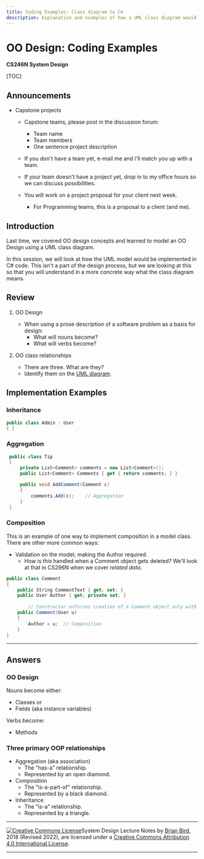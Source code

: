 ```yaml
---
title: Coding Examples: Class diagram to C#
description: Explanation and examples of how a UML class diagram would be implemented in C# code.
---
```


# OO Design: Coding Examples

**CS246N System Design**

[TOC]

## Announcements

- Capstone projects
  - Capstone teams, please post in the discussion forum:
    - Team name
    - Team members
    - One sentence project description
    
  - If you don't have a team yet, e-mail me and I'll match you up with a team.
  
  - If your team doesn't have a project yet, drop in to my office hours so we can discuss possibilities.
  
  - You will work on a project proposal for your client next week. 
    - For Programming teams, this is a proposal to a client (and me).
    
      

## Introduction

Last time, we covered OO design concepts and learned to model an OO Design using a UML class diagram.

In this session, we will look at how the UML model would be implemented in C# code. This isn't a part of the design process, but we are looking at this so that you will understand in a more concrete way what the class diagram means.

## Review

1. OO Design
   - When using a prose description of a software problem as a basis for design:
     - What will nouns become?
     - What will verbs become?

2. OO class relationships
   - There are three. What are they?
   - Identify them on the [UML diagram](DomainModel.pdf).



## Implementation Examples

### Inheritance

```c#
public class Admin : User
{ }
```

### Aggregation

```c#
 public class Tip
 {
     private List<Comment> comments = new List<Comment>(); 
     public List<Comment> Comments { get { return comments; } }

     public void AddComment(Comment c)
     {
         comments.Add(c);    // Aggregation
     }
 }
```



### Composition

This is an example of one way to implement composition in a model class. There are other more common ways:

- Validation on the model; making the Author required.
  - How is this handled when a Comment object gets deleted? We'll look at that in CS296N when we cover *related data*.

```c#
public class Comment
{
    public String CommentText { get; set; }
    public User Author { get; private set; }
  
		// Constructor enforces creation of a Comment object only with an Author as part of the Comment.
    public Comment(User u)
    {
        Author = u;  // Composition
    }
}
```





----

## Answers

### OO Design

Nouns become either:

- Classes
      or
- Fields (aka instance variables)

Verbs become:

- Methods

### Three primary OOP relationships

- Aggregation (aka association)
  - The "has-a" relationship.
  - Represented by an open diamond.
- Composition
  - The "is-a-part-of" relationship.
  - Represented by a black diamond.
- Inheritance
  - The "is-a" relationship.
  - Represented by a triangle.



------

 [![Creative Commons License](https://i.creativecommons.org/l/by/4.0/88x31.png)](http://creativecommons.org/licenses/by/4.0/)System Design Lecture Notes by [Brian Bird](https://profbird.dev), 2018 (Revised <time>2022</time>), are licensed under a [Creative Commons Attribution 4.0 International License](http://creativecommons.org/licenses/by/4.0/). 

------